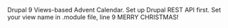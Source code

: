 Drupal 9 Views-based Advent Calendar.
Set up Drupal REST API first.
Set your view name in .module file, line 9 
MERRY CHRISTMAS!
